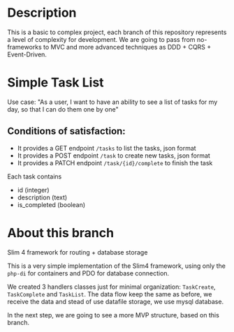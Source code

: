 # Description
This is a basic to complex project, each branch of this repository represents a level of complexity for development. We are going to pass from no-frameworks to MVC and more advanced techniques as DDD + CQRS + Event-Driven.

# Simple Task List
Use case: "As a user, I want to have an ability to see a list of tasks for my day, so that I can do them one by one" 

## Conditions of satisfaction: 

- It provides a GET endpoint `/tasks` to list the tasks, json format
- It provides a POST endpoint `/task` to create new tasks, json format
- It provides a PATCH endpoint `/task/{id}/complete` to finish the task

Each task contains 

- id (integer)
- description (text)
- is_completed (boolean)

# About this branch

Slim 4 framework for routing + database storage

This is a very simple implementation of the Slim4 framework, using only the `php-di` for containers and PDO for 
database connection.

We created 3 handlers classes just for minimal organization: `TaskCreate`, `TaskComplete` and `TaskList`.
The data flow keep the same as before, we receive the data and stead of use datafile storage, we use mysql database.

In the next step, we are going to see a more MVP structure, based on this branch. 